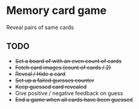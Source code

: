 # Memory card game

Reveal pairs of same cards

## TODO

- ~~Set a board of with an even count of cards~~
- ~~Fetch card images (count of cards / 2)~~
- ~~Reveal / Hide a card~~
- ~~Set up a failed guesses counter~~
- ~~Keep guessed card revealed~~
- Give positive / negative feedback on guess
- ~~End a game when all cards have been guessed~~
